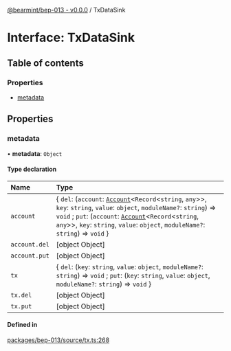 [@bearmint/bep-013 - v0.0.0](../README.md) / TxDataSink

# Interface: TxDataSink

## Table of contents

### Properties

- [metadata](TxDataSink.md#metadata)

## Properties

### metadata

• **metadata**: `Object`

#### Type declaration

| Name | Type |
| :------ | :------ |
| `account` | { `del`: (`account`: [`Account`](Account.md)<`Record`<`string`, `any`\>\>, `key`: `string`, `value`: `object`, `moduleName?`: `string`) => `void` ; `put`: (`account`: [`Account`](Account.md)<`Record`<`string`, `any`\>\>, `key`: `string`, `value`: `object`, `moduleName?`: `string`) => `void`  } |
| `account.del` | [object Object] |
| `account.put` | [object Object] |
| `tx` | { `del`: (`key`: `string`, `value`: `object`, `moduleName?`: `string`) => `void` ; `put`: (`key`: `string`, `value`: `object`, `moduleName?`: `string`) => `void`  } |
| `tx.del` | [object Object] |
| `tx.put` | [object Object] |

#### Defined in

[packages/bep-013/source/tx.ts:268](https://github.com/bearmint/bearmint/blob/main/packages/bep-013/source/tx.ts#L268)
